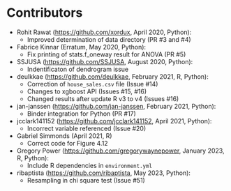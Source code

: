 # Contributors

* Rohit Rawat (https://github.com/xordux, April 2020, Python): 
  * Improved determination of data directory (PR #3 and #4)
* Fabrice Kinnar (Erratum, May 2020, Python):
  * Fix printing of stats.f_oneway result for ANOVA (PR #5)
* SSJUSA (https://github.com/SSJUSA, August 2020, Python):
  * Indentificaton of dendrogram issue
* deulkkae (https://github.com/deulkkae, February 2021, R, Python):
  * Correction of `house_sales.csv` file (Issue #14)
  * Changes to xgboost API (Issues #15, #16)
  * Changed results after update R v3 to v4 (Issues #16)
* jan-janssen  (https://github.com/jan-janssen, February 2021, Python):
  * Binder integration for Python (PR #17)
* jcclark141152 (https://github.com/jcclark141152, April 2021, Python):
  * Incorrect variable referenced (Issue #20)
* Gabriel Simmonds (April 2021, R)
  * Correct code for Figure 4.12 
* Gregory Power (https://github.com/gregorywaynepower, January 2023, R, Python):
  *  Include R dependencies in `environment.yml`
* ribaptista (https://github.com/ribaptista, May 2023, Python):
  * Resampling in chi square test (Issue #51)